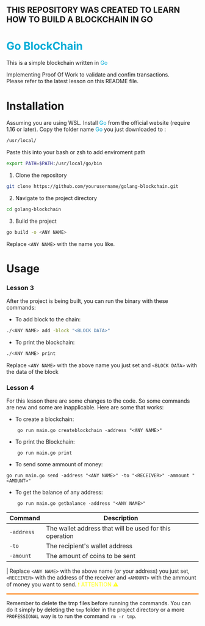 ## THIS REPOSITORY WAS CREATED TO LEARN HOW TO BUILD A BLOCKCHAIN IN GO

# <span style = "color: rgb(0, 172, 215)">Go BlockChain</span> 
This is a simple blockchain written in <span style = "color: rgb(0, 172, 215)">Go</span>

Implementing Proof Of Work to validate and confim transactions.  
Please refer to the latest lesson on this README file.


# Installation
Assuming you are using WSL.
Install <span style = "color: rgb(0, 172, 215)">Go</span> from the official website (require 1.16 or later).
Copy the folder name <span style = "color: rgb(0, 172, 215)">Go</span> you just downloaded to : 
```sh
/usr/local/ 
```
Paste this into your bash or zsh to add enviroment path
```sh
export PATH=$PATH:/usr/local/go/bin
```
1. Clone the repository
```sh
git clone https://github.com/yourusername/golang-blockchain.git
```
2. Navigate to the project directory
```sh
cd golang-blockchain
```
3. Build the project
```sh
go build -o <ANY NAME>
```
Replace ```<ANY NAME>``` with the name you like.
# Usage
### Lesson 3
After the project is being built, you can run the binary with these commands:
- To add block to the chain:
```sh
./<ANY NAME> add -block "<BLOCK DATA>"
```
- To print the blockchain:
```sh
./<ANY NAME> print 
```
Replace ```<ANY NAME>``` with the above name you just set and ```<BLOCK DATA>``` with the data of the block 


### Lesson 4
For this lesson there are some changes to the code. So some commands are new and some are inapplicable. Here are some that works:
- To create a blockchain:
```shell
    go run main.go createblockchain -address "<ANY NAME>"
```
- To print the Blockchain:
```shell
    go run main.go print 
```
- To send some ammount of money:
```shell
go run main.go send -address "<ANY NAME>" -to "<RECEIVER>" -ammount "<AMOUNT>"
```
- To get the balance of any address:
```shell
    go run main.go getbalance -address "<ANY NAME>"
```
| Command | Description |
| --- | --- |
| `-address` | The wallet address that will be used for this operation |
| `-to`      | The recipient's wallet address |
| `-amount`   | The amount of coins to be sent |
|
Replace ```<ANY NAME>``` with the above name (or your address) you just set, ```<RECEIVER>``` with the address of the receiver and ```<AMOUNT>``` with the ammount of money you want to send.
<span style = "color: yellow">❗ ATTENTION ⚠️ </span>
<!-- <p style="position: relative;">⚠️ Caution! There is important information below.</p> -->
<p style="position: relative; before: content: ''; width: 100%; height: 3px; background-color: #ff8000; margin-top: -5px;"></p>

Remember to delete the tmp files before running the commands. You can do it simply by deleting the ```tmp``` folder in the project directory or a more ```PROFESSIONAL``` way is to run the command ```rm -r tmp```.